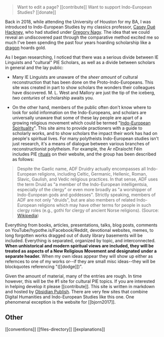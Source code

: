 > Want to edit a page? [[contribute]]
> Want to support Indo-European Studies? [[donate]]

Back in 2018, while attending the University of Houston for my BA, I  was introduced to Indo-European Studies by my classics professor, [Casey Dué Hackney](c-hackney.md), who had studied under [Gregory Nagy](nagy-g.md).  The idea that we could reveal an undiscovered past through the comparative method excited me so much I've been spending the past four years hoarding scholarship like a [dragon](serpent-worm-eel-snake.md) hoards gold.

As I began researching, I noticed that there was a serious divide between IE Linguists and "cultural" PIE Scholars, as well as a divide between scholars in general and the lay public: 

- Many IE Linguists are unaware of the *sheer amount* of cultural reconstruction that has been done on the Proto-Indo-Europeans. This site was created in part to show scholars the wonders their colleagues have discovered. M. L. West and Mallory are just the tip of the iceberg, *two centuries* of scholarship awaits you.

- On the other hand, members of the public often don't know where to look for solid information on the Indo-Europeans, and scholars are universally unaware that some of these lay people are apart of a growing religious movement which could be termed "[Indo-European Spirituality](content-producers.md)". This site aims to provide practioners with a guide to scholarly works, and to show scholars the impact their work has had on people's spiritual lives. For many polytheists Indo-European studies isn't just research, it's a means of dialogue between various branches of reconstructionist polytheism.  For example, the Ár nDraíocht Féin includes PIE [rituals](https://www.adf.org/grove-hearth-cultures/proto-indo-european) on their website, and the group has been described as follows: 
> Despite the Gaelic name, ADF Druidry actually encompasses all Indo-European religions, including Celtic, Germanic, Hellenic, Roman, Slavic, Gaulish, and Vedic religious practices. In that sense, ADF uses the term Druid as "a member of the Indo-European intelligentsia, especially of the clergy" or even more broadly as "a worshipper of Indo-European gods and goddesses". Strictly speaking, members of ADF are not only "druids", but are also members of related Indo-European religions which may have other terms for people in such clergy roles (e.g., gothi for clergy of ancient Norse religions). (Source: [Wikipedia](https://en.wikipedia.org/wiki/Ár_nDra%C3%ADocht_Féin))

Everything from books, articles, presentations, talks, blog posts, comments on YouTube/hypothe.is/Facebook/Reddit, devotional websites, memes, to long forgotten works dragged out of dusty library basements will be included. Everything is separated, organized by topic, and interconnected. **When unhistorical and modern spiritual views are included, they will be treated as aspects of a  New Religious Movement and designated under a separate header.** When my own ideas appear they will show up either as refernces to one of my works or--if they are small misc ideas--they will be blockquotes referencing "([[dodge]])".

Given the amount of material, many of the entries are rough. In time however, this will be the #1 site for cultural PIE topics. If you are interested in helping develop it please [[contribute]]. This site is written in markdown and hosted by [Obsidian Publish](https://obsidian.md). There are very few sites that combine Digital Humanities and Indo-European Studies like this one. One phenomenal exception is the website for [[bjorn2017]].

## Other
[[conventions]]
[[files-directory]]
[[explanations]]